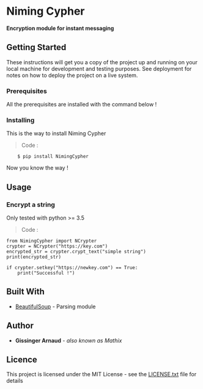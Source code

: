 
# Niming Cypher

**Encryption module for instant messaging**

## Getting Started

These instructions will get you a copy of the project up and running on your local machine for development and testing purposes. See deployment for notes on how to deploy the project on a live system.

### Prerequisites

All the prerequisites are installed with the command below !

### Installing

This is the way to install Niming Cypher

> Code :

		$ pip install NimingCypher

Now you know the way !

## Usage

### Encrypt a string

Only tested with python >= 3.5

> Code :

	from NimingCypher import NCrypter
	crypter = NCrypter("https://key.com")
	encrypted_str = crypter.crypt_text("simple string")
	print(encrypted_str)

	if crypter.setkey("https://newkey.com") == True:
		print("Successful !")

## Built With

* [BeautifulSoup](https://www.crummy.com/software/BeautifulSoup/bs4/doc/) - Parsing module

## Author

* **Gissinger Arnaud** - *also known as Mathix*

## Licence

This project is licensed under the MIT License - see the [LICENSE.txt](LICENSE.txt) file for details
